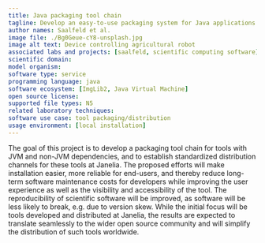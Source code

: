 ```yaml
---
title: Java packaging tool chain
tagline: Develop an easy-to-use packaging system for Java applications.
author names: Saalfeld et al.
image file: ./Bg0Geue-cY8-unsplash.jpg
image alt text: Device controlling agricultural robot
associated labs and projects: [saalfeld, scientific computing software]
scientific domain:
model organism:
software type: service
programming language: java
software ecosystem: [ImgLib2, Java Virtual Machine]
open source license: 
supported file types: N5
related laboratory techniques:
software use case: tool packaging/distribution
usage environment: [local installation]
---
```


The goal of this project is to develop a packaging tool chain for tools with JVM and non-JVM dependencies, and to establish standardized distribution channels for these tools at Janelia. The proposed efforts will make installation easier, more reliable for end-users, and thereby reduce long-term software maintenance costs for developers while improving the user experience as well as the visibility and accessibility of the tool. The reproducibility of scientific software will be improved, as software will be less likely to break, e.g. due to
version skew. While the initial focus will be tools developed and distributed at Janelia, the results are expected to translate seamlessly to the wider open source community and will simplify the distribution of such tools worldwide.